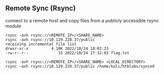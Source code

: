## Remote Sync (Rsync)

connect to a remote host and copy files from a publicly accessible rsync module
```
rsync -avh rsync://<REMOTE_IP>/<SHARE_NAME>
rsync -avh rsync://10.129.228.37/public                          
receiving incremental file list
drwxr-xr-x          4.10K 2022/10/24 18:02:23 .
-rw-r--r--             33 2022/10/24 17:32:03 flag.txt

rsync -avh rsync://<REMOTE_IP>/<SHARE_NAME> <LOCAL_DIRECTORY>
rsync -avh rsync://10.129.228.37/public /home/kali/htblabs/synced
```

